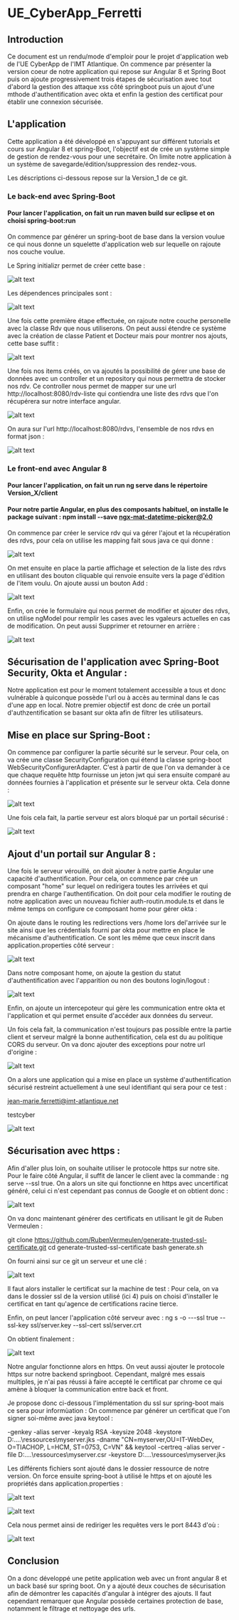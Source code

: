 # UE_CyberApp_Ferretti

## Introduction

Ce document est un rendu/mode d'emploir pour le projet d'application web de l'UE CyberApp de l'IMT Atlantique. On commence par présenter la version coeur de notre application qui repose sur Angular 8 et Spring Boot puis on ajoute progressivement trois étapes de sécurisation avec tout d'abord la gestion des attaque xss côté springboot puis un ajout d'une mthode d'authentification avec okta et enfin la gestion des certificat pour établir une connexion sécurisée.

## L'application

Cette application a été développé en s'appuyant sur différent tutorials et cours sur Angular 8 et spring-Boot, l'objectif est de crée un système simple de gestion de rendez-vous pour une secrétaire. On limite notre application à un système de savegarde/édition/suppression des rendez-vous.

Les déscriptions ci-dessous repose sur la Version_1 de ce git.

### Le back-end avec Spring-Boot

#### Pour lancer l'application, on fait un run maven build sur eclipse et on choisi spring-boot:run

On commence par générer un spring-boot de base dans la version voulue ce qui nous donne un squelette d'application web sur lequelle on rajoute nos couche voulue.

Le Spring initializr permet de créer cette base :

![alt text](https://github.com/Sheecss/Ue_CyberApp_Ferretti/blob/main/img/spring%20initializr.PNG "Logo Title Text 1")

Les dépendences principales sont : 
 
![alt text](https://github.com/Sheecss/Ue_CyberApp_Ferretti/blob/main/img/Capture.PNG "Logo Title Text 1")

Une fois cette première étape effectuée, on rajoute notre couche personelle avec la classe Rdv que nous utiliserons. On peut aussi étendre ce système avec la création de classe Patient et Docteur mais pour montrer nos ajouts, cette base suffit :


![alt text](https://github.com/Sheecss/Ue_CyberApp_Ferretti/blob/main/img/classe_rdv.PNG "Logo Title Text 1")

Une fois nos items créés, on va ajoutés la possibilité de gérer une base de données avec un controller et un repository qui nous permettra de stocker nos rdv. Ce controller nous permet de mapper sur une url http://localhost:8080/rdv-liste qui contiendra une liste des rdvs que l'on récupérera sur notre interface angular.

![alt text](https://github.com/Sheecss/Ue_CyberApp_Ferretti/blob/main/img/rdvcontroller.PNG "Logo Title Text 1")

On aura sur l'url http://localhost:8080/rdvs, l'ensemble de nos rdvs en format json :

![alt text](https://github.com/Sheecss/Ue_CyberApp_Ferretti/blob/main/img/rdv_json.PNG "Logo Title Text 1")

### Le front-end avec Angular 8

#### Pour lancer l'application, on fait un run ng serve dans le répertoire Version_X/client

#### Pour notre partie Angular, en plus des composants habituel, on installe le package suivant : npm install --save ngx-mat-datetime-picker@2.0

On commence par créer le service rdv qui va gérer l'ajout et la récupération des rdvs, pour cela on utilise les mapping fait sous java ce qui donne :

![alt text](https://github.com/Sheecss/Ue_CyberApp_Ferretti/blob/main/img/rdv_service.PNG "Logo Title Text 1")

On met ensuite en place la partie affichage et selection de la liste des rdvs en utilisant des bouton cliquable qui renvoie ensuite vers la page d'édition de l'item voulu. On ajoute aussi un bouton Add :

![alt text](https://github.com/Sheecss/Ue_CyberApp_Ferretti/blob/main/img/rdv_list.PNG "Logo Title Text 1")

Enfin, on crée le formulaire qui nous permet de modifier et ajouter des rdvs, on utilise ngModel pour remplir les cases avec les vgaleurs actuelles en cas de modification. On peut aussi Supprimer et retourner en arrière :


![alt text](https://github.com/Sheecss/Ue_CyberApp_Ferretti/blob/main/img/add_rdv.PNG "Logo Title Text 1")


## Sécurisation de l'application avec Spring-Boot Security, Okta et Angular :

Notre application est pour le moment totalement accessible a tous et donc vulnérable à quiconque possède l'url ou à accès au terminal dans le cas d'une app en local.
Notre premier objectif est donc de crée un portail d'authzentification se basant sur okta afin de filtrer les utilisateurs.

## Mise en place sur Spring-Boot :

On commence par configurer la partie sécurité sur le serveur. Pour cela, on va crée une classe SecurityConfiguration qui étend la classe spring-boot WebSecurityConfigurerAdapter. C'est à partir de que l'on va demander à ce que chaque requête http fournisse un jeton jwt qui sera ensuite comparé au données fournies à l'application et présente sur le serveur okta. Cela donne :

![alt text](https://github.com/Sheecss/Ue_CyberApp_Ferretti/blob/main/img/sp_sec.PNG "Logo Title Text 1")

Une fois cela fait, la partie serveur est alors bloqué par un portail sécurisé :

![alt text](https://github.com/Sheecss/Ue_CyberApp_Ferretti/blob/main/img/sp_sec_serv.PNG "Logo Title Text 1")

## Ajout d'un portail sur Angular 8 :

Une fois le serveur vérouillé, on doit ajouter à notre partie Angular une capacité d'authentification. Pour cela, on commence par crée un composant "home" sur lequel on redirigera toutes les arrivées et qui prendra en charge l'authentification. On doit pour cela modifier le routing de notre application avec un nouveau fichier auth-routin.module.ts et dans le même temps on configure ce composant home pour gérer okta :

On ajoute dans le routing les redirections vers /home lors del'arrivée sur le site ainsi que les crédentials fourni par okta pour mettre en place le mécanisme d'authentification. Ce sont les même que ceux inscrit dans application.properties côté serveur :

![alt text](https://github.com/Sheecss/Ue_CyberApp_Ferretti/blob/main/img/auth_rout.PNG "Logo Title Text 1")

Dans notre composant home, on ajoute la gestion du statut d'authentification avec l'apparition ou non des boutons login/logout :

![alt text](https://github.com/Sheecss/Ue_CyberApp_Ferretti/blob/main/img/home.PNG "Logo Title Text 1")

Enfin, on ajoute un intercepoteur qui gère les communication entre okta et l'application et qui permet ensuite d'accéder aux données du serveur.

Un fois cela fait, la communication n'est toujours pas possible entre la partie client et serveur malgré la bonne authentification, cela est du au politique CORS du serveur. On va donc ajouter des exceptions pour notre url d'origine :

![alt text](https://github.com/Sheecss/Ue_CyberApp_Ferretti/blob/main/img/excep_cors.PNG "Logo Title Text 1")

On a alors une application qui a mise en place un système d'authentification sécurisé restreint actuellement à une seul identifiant qui sera pour ce test :

jean-marie.ferretti@imt-atlantique.net

testcyber

![alt text](https://github.com/Sheecss/Ue_CyberApp_Ferretti/blob/main/img/auth_okta.PNG "Logo Title Text 1")

## Sécurisation avec https :

Afin d'aller plus loin, on souhaite utiliser le protocole https sur notre site. Pour le faire côté Angular, il suffit de lancer le client avec la commande : ng serve --ssl true. 
On a alors un site qui fonctionne en https avec uncertificat généré, celui ci n'est cependant pas connus de Google et on obtient donc :

![alt text](https://github.com/Sheecss/Ue_CyberApp_Ferretti/blob/main/img/https_1.PNG "Logo Title Text 1")

On va donc maintenant générer des certificats en utilisant le git de Ruben Vermeulen :

git clone https://github.com/RubenVermeulen/generate-trusted-ssl-certificate.git
cd generate-trusted-ssl-certificate
bash generate.sh

On fourni ainsi sur ce git un serveur et une clé :

![alt text](https://github.com/Sheecss/Ue_CyberApp_Ferretti/blob/main/img/https_2.PNG "Logo Title Text 1")

Il faut alors installer le certificat sur la machine de test :
Pour cela, on va dans le dossier ssl de la version utilisé (ici 4) puis on choisi d'installer le certificat en tant qu'agence de certifications racine tierce.

Enfin, on peut lancer l'application côté serveur avec : 
ng s -o ---ssl true --ssl-key ssl/server.key  --ssl-cert ssl/server.crt

On obtient finalement :

![alt text](https://github.com/Sheecss/Ue_CyberApp_Ferretti/blob/main/img/certif_https.PNG "Logo Title Text 1")

Notre angular fonctionne alors en https.
On veut aussi ajouter le protocole https sur notre backend springboot. Cependant, malgré mes essais multiples, je n'ai pas réussi à faire accepté le certificat par chrome ce qui amène à bloquer la communication entre back et front.

Je propose donc ci-dessous l'implémentation du ssl sur spring-boot mais ce sera pour informùation :
On commence par générer un certificat que l'on signer soi-même avec java keytool :

 -genkey -alias server -keyalg RSA -keysize 2048 -keystore D:\....\ressources\myserver.jks -dname "CN=myserver,OU=IT-WebDev, O=TIACHOP, L=HCM, ST=0753, C=VN" && keytool -certreq -alias server -file D:\....\ressources\myserver.csr -keystore D:\....\ressources\myserver.jks
 
Les différents fichiers sont ajouté dans le dossier ressource de notre version.
On force ensuite spring-boot à utilisé le https et on ajouté les propriétés dans application.properties :

![alt text](https://github.com/Sheecss/Ue_CyberApp_Ferretti/blob/main/img/https-4.PNG "Logo Title Text 1")

![alt text](https://github.com/Sheecss/Ue_CyberApp_Ferretti/blob/main/img/https_5.PNG "Logo Title Text 1")

Cela nous permet ainsi de rediriger les requêtes vers le port 8443 d'où :

![alt text](https://github.com/Sheecss/Ue_CyberApp_Ferretti/blob/main/img/https_7.PNG "Logo Title Text 1")

## Conclusion

On a donc développé une petite application web avec un front angular 8 et un back basé sur spring boot.  On y a ajouté deux couches de sécurisation afin de démontrer les capacités d'angular à intégrer des ajouts. Il faut cependant remarquer que Angular possède certaines protection de base, notamment le filtrage et nettoyage des urls.
